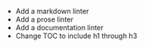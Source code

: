 - Add a markdown linter
- Add a prose linter
- Add a documentation linter
- Change TOC to include h1 through h3